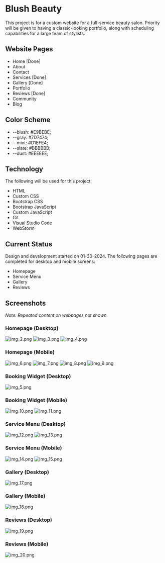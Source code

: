 # Blush Beauty
This project is for a custom website for a full-service beauty salon. Priority will be given to having a classic-looking portfolio, along with scheduling capabilities for a large team of stylists.
## Website Pages
* Home [Done]
* About
* Contact
* Services [Done]
* Gallery [Done]
* Portfolio
* Reviews [Done]
* Community
* Blog
## Color Scheme
* --blush: #E9BEBE;
* --gray: #7D7474;
* --mint: #D1EFE4;
* --slate: #BBBBBB;
* --dust: #EEEEEE;
## Technology
The following will be used for this project:
* HTML
* Custom CSS
* Bootstrap CSS
* Bootstrap JavaScript
* Custom JavaScript
* Git
* Visual Studio Code
* WebStorm
## Current Status
Design and development started on 01-30-2024. 
The following pages are completed for desktop 
and mobile screens:
* Homepage
* Service Menu
* Gallery
* Reviews
## Screenshots
_Note: Repeated content on webpages not shown._
### Homepage (Desktop)
![img_2.png](img_2.png)
![img_3.png](img_3.png)
![img_4.png](img_4.png)
### Homepage (Mobile)
![img_6.png](img_6.png)
![img_7.png](img_7.png)
![img_8.png](img_8.png)
![img_9.png](img_9.png)
### Booking Widget (Desktop)
![img_5.png](img_5.png)
### Booking Widget (Mobile)
![img_10.png](img_10.png)
![img_11.png](img_11.png)
### Service Menu (Desktop)
![img_12.png](img_12.png)
![img_13.png](img_13.png)
### Service Menu (Mobile)
![img_14.png](img_14.png)
![img_15.png](img_15.png)
### Gallery (Desktop)
![img_17.png](img_17.png)
### Gallery (Mobile)
![img_18.png](img_18.png)
### Reviews (Desktop)
![img_19.png](img_19.png)
### Reviews (Mobile)
![img_20.png](img_20.png)